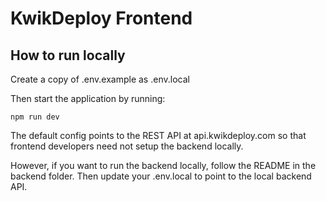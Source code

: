 # KwikDeploy Frontend

## How to run locally

Create a copy of .env.example as .env.local

Then start the application by running:

    npm run dev

The default config points to the REST API at api.kwikdeploy.com so that frontend developers need not setup
the backend locally.

However, if you want to run the backend locally, follow the README in the backend folder. Then update
your .env.local to point to the local backend API.
